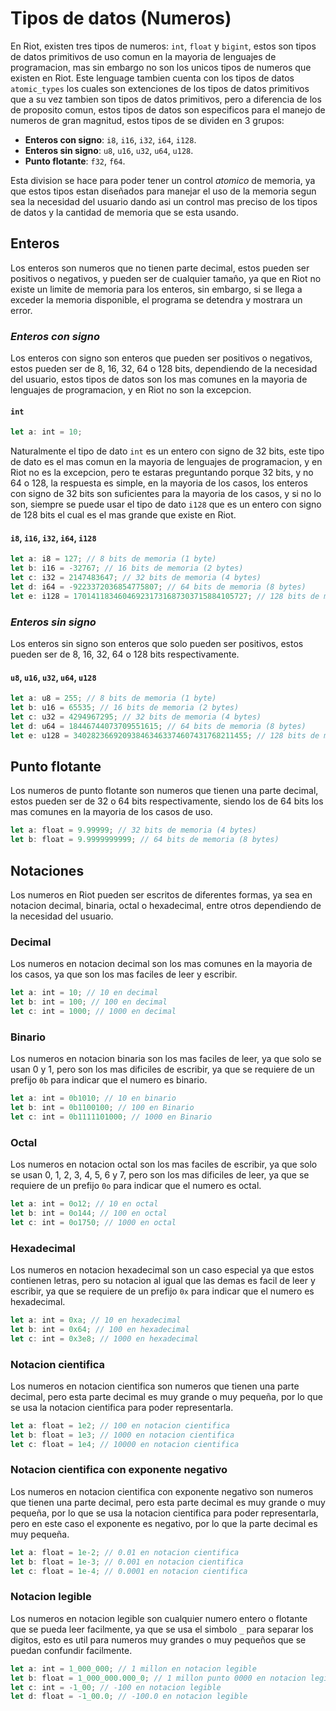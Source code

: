 # Tipos de datos (Numeros)

En Riot, existen tres tipos de numeros: `int`, `float` y `bigint`, estos son
tipos de datos primitivos de uso comun en la mayoria de lenguajes de
programacion, mas sin embargo no son los unicos tipos de numeros que existen en
Riot. Este lenguage tambien cuenta con los tipos de datos `atomic_types` los
cuales son extenciones de los tipos de datos primitivos que a su vez tambien son
tipos de datos primitivos, pero a diferencia de los de proposito comun, estos
tipos de datos son especificos para el manejo de numeros de gran magnitud, estos
tipos de se dividen en 3 grupos:

- **Enteros con signo**: `i8`, `i16`, `i32`, `i64`, `i128`.
- **Enteros sin signo**: `u8`, `u16`, `u32`, `u64`, `u128`.
- **Punto flotante**: `f32`, `f64`.

Esta division se hace para poder tener un control _atomico_ de memoria, ya que
estos tipos estan diseñados para manejar el uso de la memoria segun sea la
necesidad del usuario dando asi un control mas preciso de los tipos de datos y
la cantidad de memoria que se esta usando.

## Enteros

Los enteros son numeros que no tienen parte decimal, estos pueden ser positivos
o negativos, y pueden ser de cualquier tamaño, ya que en Riot no existe un
limite de memoria para los enteros, sin embargo, si se llega a exceder la
memoria disponible, el programa se detendra y mostrara un error.

### _Enteros con signo_

Los enteros con signo son enteros que pueden ser positivos o negativos, estos
pueden ser de 8, 16, 32, 64 o 128 bits, dependiendo de la necesidad del usuario,
estos tipos de datos son los mas comunes en la mayoria de lenguajes de
programacion, y en Riot no son la excepcion.

#### `int`

```ts -> riot
let a: int = 10;
```

Naturalmente el tipo de dato `int` es un entero con signo de 32 bits, este tipo
de dato es el mas comun en la mayoria de lenguajes de programacion, y en Riot no
es la excepcion, pero te estaras preguntando porque 32 bits, y no 64 o 128, la
respuesta es simple, en la mayoria de los casos, los enteros con signo de 32
bits son suficientes para la mayoria de los casos, y si no lo son, siempre se
puede usar el tipo de dato `i128` que es un entero con signo de 128 bits el cual
es el mas grande que existe en Riot.

#### `i8`, `i16`, `i32`, `i64`, `i128`

```ts -> riot
let a: i8 = 127; // 8 bits de memoria (1 byte)
let b: i16 = -32767; // 16 bits de memoria (2 bytes)
let c: i32 = 2147483647; // 32 bits de memoria (4 bytes)
let d: i64 = -9223372036854775807; // 64 bits de memoria (8 bytes)
let e: i128 = 170141183460469231731687303715884105727; // 128 bits de memoria (16 bytes)
```

### _Enteros sin signo_

Los enteros sin signo son enteros que solo pueden ser positivos, estos pueden
ser de 8, 16, 32, 64 o 128 bits respectivamente.

#### `u8`, `u16`, `u32`, `u64`, `u128`

```ts -> riot
let a: u8 = 255; // 8 bits de memoria (1 byte)
let b: u16 = 65535; // 16 bits de memoria (2 bytes)
let c: u32 = 4294967295; // 32 bits de memoria (4 bytes)
let d: u64 = 18446744073709551615; // 64 bits de memoria (8 bytes)
let e: u128 = 340282366920938463463374607431768211455; // 128 bits de memoria (16 bytes)
```

## Punto flotante

Los numeros de punto flotante son numeros que tienen una parte decimal, estos pueden ser de 32 o 64 bits respectivamente, siendo los de 64 bits los mas comunes en la mayoria de los casos de uso.

```ts -> riot
let a: float = 9.99999; // 32 bits de memoria (4 bytes)
let b: float = 9.9999999999; // 64 bits de memoria (8 bytes)
```

## Notaciones

Los numeros en Riot pueden ser escritos de diferentes formas, ya sea en notacion decimal, binaria, octal o hexadecimal, entre otros dependiendo de la necesidad del usuario.

### Decimal

Los numeros en notacion decimal son los mas comunes en la mayoria de los casos, ya que son los mas faciles de leer y escribir.

```ts -> riot
let a: int = 10; // 10 en decimal
let b: int = 100; // 100 en decimal
let c: int = 1000; // 1000 en decimal
```

### Binario

Los numeros en notacion binaria son los mas faciles de leer, ya que solo se usan 0 y 1, pero son los mas dificiles de escribir, ya que se requiere de un prefijo `0b` para indicar que el numero es binario.

```ts -> riot
let a: int = 0b1010; // 10 en binario
let b: int = 0b1100100; // 100 en Binario
let c: int = 0b1111101000; // 1000 en Binario
```

### Octal

Los numeros en notacion octal son los mas faciles de escribir, ya que solo se usan 0, 1, 2, 3, 4, 5, 6 y 7, pero son los mas dificiles de leer, ya que se requiere de un prefijo `0o` para indicar que el numero es octal.

```ts -> riot
let a: int = 0o12; // 10 en octal
let b: int = 0o144; // 100 en octal
let c: int = 0o1750; // 1000 en octal
```

### Hexadecimal

Los numeros en notacion hexadecimal son un caso especial ya que estos contienen letras, pero su notacion al igual que las demas es facil de leer y escribir, ya que se requiere de un prefijo `0x` para indicar que el numero es hexadecimal.

```ts -> riot
let a: int = 0xa; // 10 en hexadecimal
let b: int = 0x64; // 100 en hexadecimal
let c: int = 0x3e8; // 1000 en hexadecimal
```

### Notacion cientifica

Los numeros en notacion cientifica son numeros que tienen una parte decimal, pero esta parte decimal es muy grande o muy pequeña, por lo que se usa la notacion cientifica para poder representarla.

```ts -> riot
let a: float = 1e2; // 100 en notacion cientifica
let b: float = 1e3; // 1000 en notacion cientifica
let c: float = 1e4; // 10000 en notacion cientifica
```

### Notacion cientifica con exponente negativo

Los numeros en notacion cientifica con exponente negativo son numeros que tienen una parte decimal, pero esta parte decimal es muy grande o muy pequeña, por lo que se usa la notacion cientifica para poder representarla, pero en este caso el exponente es negativo, por lo que la parte decimal es muy pequeña.

```ts -> riot
let a: float = 1e-2; // 0.01 en notacion cientifica
let b: float = 1e-3; // 0.001 en notacion cientifica
let c: float = 1e-4; // 0.0001 en notacion cientifica
```

### Notacion legible

Los numeros en notacion legible son cualquier numero entero o flotante que se pueda leer facilmente, ya que se usa el simbolo `_` para separar los digitos, esto es util para numeros muy grandes o muy pequeños que se puedan confundir facilmente.

```ts -> riot
let a: int = 1_000_000; // 1 millon en notacion legible
let b: float = 1_000_000.000_0; // 1 millon punto 0000 en notacion legible
let c: int = -1_00; // -100 en notacion legible
let d: float = -1_00.0; // -100.0 en notacion legible
```